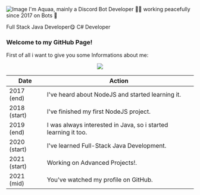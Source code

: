 ![Image](https://camo.githubusercontent.com/b40aa6e0a49e00065a11b3773f9f4d7098be2fed4da538a0a32abb74992a7869/68747470733a2f2f726973686176616e616e642e6769746875622e696f2f7374617469632f696d616765732f6772656574696e67732e676966)
I'm Aquaa, mainly a Discord Bot Developer 👨‍💻 working peacefully since 2017 on Bots 🚀

Full Stack Java Developer😋
C# Developer

### Welcome to my GitHub Page!
First of all i want to give you some Informations about me:



<p align='center'>
  <img align="center" src="https://github-readme-stats.vercel.app/api/top-langs/?username=Aquaaaaaaaa&show_icons=false&hide_border=false&theme=dark">
</p>




| Date | Action |
| - | - |
| 2017 (end) | I've heard about NodeJS and started learning it. |
| 2018 (start) | I've finished my first NodeJS project. |
| 2019 (end) | I was always interested in Java, so i started learning it too. |
| 2020 (start) | I've learned Full-Stack Java Development. |
| 2021 (start) | Working on Advanced Projects!. |
| 2021 (mid) | You've watched my profile on GitHub. |



